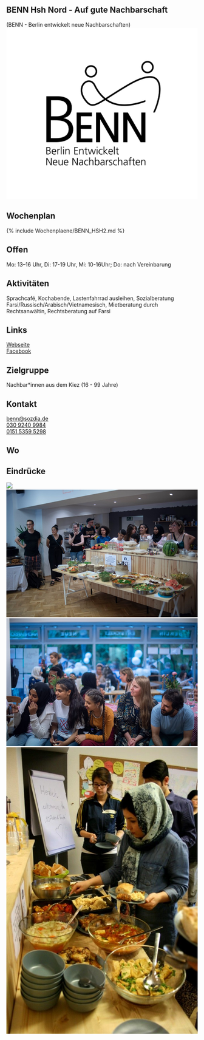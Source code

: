 ## BENN Hsh Nord - Auf gute Nachbarschaft
(BENN - Berlin entwickelt neue Nachbarschaften)<br>
<img id="topmedia" src="/Begegnungen/Images/BENN/logo.jpg" />

## Wochenplan
<!--{% include Wochenplaene/BENN_HSH.md %}//-->
{% include Wochenplaene/BENN_HSH2.md %}

## Offen
Mo: 13–16 Uhr, Di: 17-19 Uhr, Mi: 10-16Uhr; Do: nach Vereinbarung

## Aktivitäten
<p id="activities">
Sprachcafé, Kochabende, Lastenfahrrad ausleihen, Sozialberatung Farsi/Russisch/Arabisch/Vietnamesisch, Mietberatung durch Rechtsanwältin, Rechtsberatung auf Farsi
</p>

## Links
<a target="_blank" href="http://www.benn-hohenschoenhausen.de">Webseite</a><br>
<a target="_blank" href="http://www.facebook.com/BENNHSHNORD">Facebook</a>

## Zielgruppe
Nachbar*innen aus dem Kiez (16 - 99 Jahre)

## Kontakt
[benn@sozdia.de](mailto:benn@sozdia.de)<br>
<a href="tel:+493092409984">030 9240 9984</a><br>
<a href="mobil:+4915153595298">0151 5359 5298</a>

## Wo
<div id="gmap"></div>
<script>window.onload = showMap('Warnitzer Str. 14, 13057, Berlin', 0, 'gmap_mini')</script>

## Eindrücke
<div>
  <img src="Images/BENN/1.jpg" />
  <img src="Images/BENN/2.jpg" />
  <img src="Images/BENN/3.jpg" />
  <img src="Images/BENN/4.jpg" />
</div>

